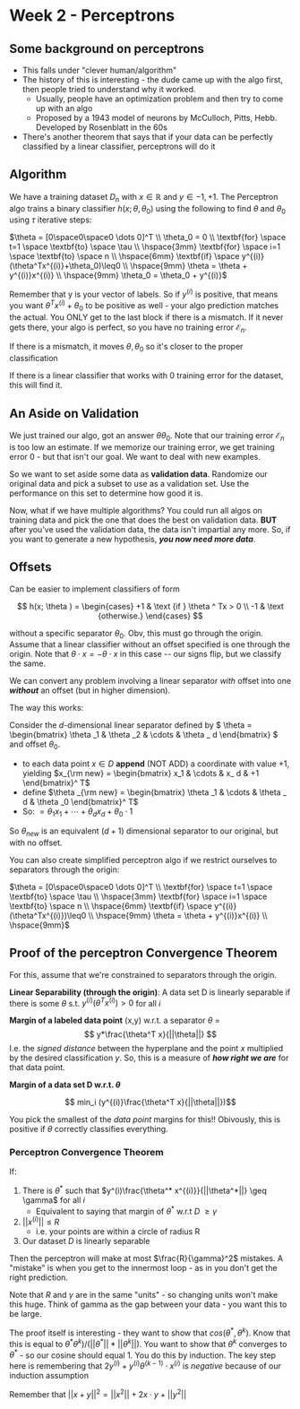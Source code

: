 # Week 2 - Perceptrons

## Some background on perceptrons

* This falls under "clever human/algorithm"
* The history of this is interesting - the dude came up with the algo first, then people tried to understand why it worked. 
    * Usually, people have an optimization problem and then try to come up with an algo
    * Proposed by a 1943 model of neurons by McCulloch, Pitts, Hebb. Developed by Rosenblatt in the 60s
* There's another theorem that says that if your data can be perfectly classified by a linear classifier, perceptrons will do it


## Algorithm

We have a training dataset $D_n$ with $x \in \mathbb{R}$ and $y \in {-1, +1}$. The Perceptron algo trains a binary classifier $h(x;\theta,\theta_0)$ using the following to find $\theta$ and $\theta_0$ using $\tau$ iterative steps:

$\theta = [0\space0\space0 \dots 0]^T \\ \theta_0 = 0 \\ \textbf{for} \space t=1 \space \textbf{to} \space \tau \\ \hspace{3mm} \textbf{for} \space i=1 \space \textbf{to} \space n \\ \hspace{6mm} \textbf{if} \space y^{(i)}(\theta^Tx^{(i)}+\theta_0)\leq0 \\ \hspace{9mm} \theta = \theta + y^{(i)}x^{(i)} \\ \hspace{9mm} \theta_0 = \theta_0 + y^{(i)}$

Remember that y is your vector of labels. So if $y^{(i)}$ is positive, that means you want $\theta^Tx^{(i)} + \theta_0$ to be positive as well - your algo prediction matches the actual. You ONLY get to the last block if there is a mismatch. If it never gets there, your algo is perfect, so you have no training error $\mathcal{E}_n$.

If there is a mismatch, it moves $\theta, \theta_0$ so it's closer to the proper classification 

If there is a linear classifier that works with 0 training error for the dataset, this will find it.

## An Aside on Validation

We just trained our algo, got an answer $\theta \theta_0$. Note that our training error $\mathcal{E}_n$ is too low an estimate. If we memorize our training error, we get training error 0 - but that isn't our goal. We want to deal with new examples.

So we want to set aside some data as **validation data**. Randomize our original data and pick a subset to use as a validation set. Use the performance on this set to determine how good it is.

Now, what if we have multiple algorithms? You could run all algos on training data and pick the one that does the best on validation data. **BUT** after you've used the validation data, the data isn't impartial any more. So, if you want to generate a new hypothesis, ***you now need more data***.

## Offsets

Can be easier to implement classifiers of form

$$
h(x; \theta ) = \begin{cases}  +1 &  \text {if } \theta ^ Tx > 0 \\ -1 &  \text {otherwise.} \end{cases}
$$

without a specific separator $\theta_0$. Obv, this must go through the origin. Assume that a linear classifier without an offset specified is one through the origin. Note that $\theta \cdot x = -\theta \cdot x$ in this case -- our signs flip, but we classify the same.

We can convert any problem involving a linear separator *with* offset into one ***without*** an offset (but in higher dimension).

The way this works:

Consider the $d$-dimensional linear separator defined by $
\theta = \begin{bmatrix}  \theta _1 &  \theta _2 &  \cdots &  \theta _ d \end{bmatrix}
$ and offset $\theta_0$.

* to each data point $x \in D$ **append** (NOT ADD) a coordinate with value +1, yielding $x_{\rm new} = \begin{bmatrix}  x_1 &  \cdots &  x_ d &  +1 \end{bmatrix}^ T$
* define $\theta _{\rm new} = \begin{bmatrix}  \theta _1 &  \cdots &  \theta _ d &  \theta _0 \end{bmatrix}^ T$
* So: $\displaystyle = \theta _1x_1 + \cdots + \theta _ dx_ d + \theta _0 \cdot 1$

So $\theta_{new}$ is an equivalent $(d+1)$ dimensional separator to our original, but with no offset.

You can also create simplified perceptron algo if we restrict ourselves to separators through the origin: 

$\theta = [0\space0\space0 \dots 0]^T \\ \textbf{for} \space t=1 \space \textbf{to} \space \tau \\ \hspace{3mm} \textbf{for} \space i=1 \space \textbf{to} \space n \\ \hspace{6mm} \textbf{if} \space y^{(i)}(\theta^Tx^{(i)})\leq0 \\ \hspace{9mm} \theta = \theta + y^{(i)}x^{(i)} \\ \hspace{9mm}$

## Proof of the perceptron Convergence Theorem

For this, assume that we're constrained to separators through the origin.

**Linear Separability (through the origin)**: A data set D is linearly separable if there is some $\theta$ s.t. $y^{(i)}(\theta^Tx^{(i)})>0$ for all $i$

**Margin of a labeled data point** (x,y) w.r.t. a separator $\theta$ = 
$$
y*\frac{\theta^T x}{||\theta||}
$$
I.e. the *signed distance* between the hyperplane and the point $x$ multiplied by the desired classification $y$. So, this is a measure of ***how right we are*** for that data point.

**Margin of a data set D w.r.t. $\theta$**

$$
min_i (y^{(i)}\frac{\theta^T x}{||\theta||})$$

You pick the smallest of the *data point* margins for this!!
Obivously, this is positive if $\theta$ correctly classifies everything.


### Perceptron Convergence Theorem
If:

1. There is $\theta^*$ such that $y^(i)\frac{\theta^* x^{(i)}}{||\theta^*||} \geq \gamma$ for all $i$
   *  Equivalent to saying that margin of $\theta^*$ w.r.t $D$ $\geq \gamma$
2. $||x^{(i)}|| \leq R$
   * i.e. your points are within a circle of radius R
3. Our dataset $D$ is linearly separable

Then the perceptron will make at most $\frac{R}{\gamma}^2$ mistakes. A "mistake" is when you get to the innermost loop - as in you don't get the right prediction. 

Note that $R$ and $\gamma$ are in the same "units" - so changing units won't make this huge. Think of gamma as the gap between your data - you want this to be large.

The proof itself is interesting - they want to show that $cos(\theta^*, \theta^k)$. Know that this is equal to $\theta^*\theta^k)/(||\theta^*||*||\theta^k||)$. You want to show that $\theta^k$ converges to $\theta^*$ - so our cosine should equal 1. You do this by induction. The key step here is remembering that $2y^(i)+y^{(i)}\theta^{(k-1)}\cdot x^{(i)}$ is *negative* because of our induction assumption

Remember that $||x+y||^2 = ||x^2|| + 2x\cdot y + ||y^2||$